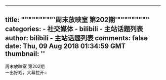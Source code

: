 
---
title: """""""""'周末放映室 第202期'"""""""""
categories: 
    - 社交媒体
    - bilibili - 主站话题列表
author: bilibili - 主站话题列表
comments: false
date: Thu, 09 Aug 2018 01:34:59 GMT
thumbnail: ''
---

<div>   
周末放映室 第202期<br> 一出好戏，大幕拉开~  
</div>
            